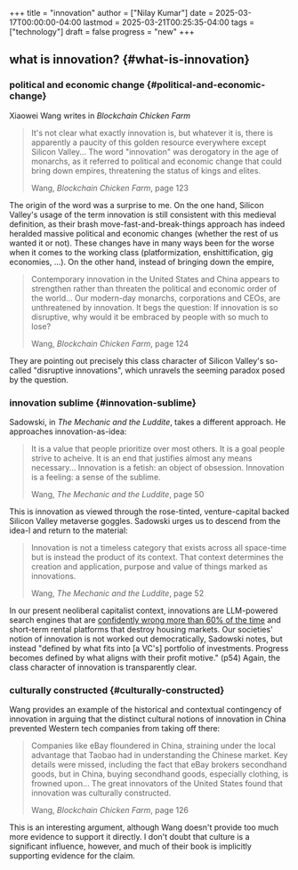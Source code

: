 +++
title = "innovation"
author = ["Nilay Kumar"]
date = 2025-03-17T00:00:00-04:00
lastmod = 2025-03-21T00:25:35-04:00
tags = ["technology"]
draft = false
progress = "new"
+++

## what is innovation? {#what-is-innovation}


### political and economic change {#political-and-economic-change}

Xiaowei Wang writes in _Blockchain Chicken Farm_

> It's not clear what exactly innovation is, but whatever it is, there is
> apparently a paucity of this golden resource everywhere except Silicon Valley...
> The word "innovation" was derogatory in the age of monarchs, as it referred to
> political and economic change that could bring down empires, threatening the
> status of kings and elites.
>
> <div class="attribution">
>
> Wang, _Blockchain Chicken Farm_, page 123
>
> </div>

The origin of the word was a surprise to me. On the one hand, Silicon Valley's
usage of the term innovation is still consistent with this medieval definition,
as their brash move-fast-and-break-things approach has indeed heralded massive
political and economic changes (whether the rest of us wanted it or not). These
changes have in many ways been for the worse when it comes to the working class
(platformization, enshittification, gig economies, ...). On the other hand,
instead of bringing down the empire,

> Contemporary innovation in the United States and China appears to strengthen
> rather than threaten the political and economic order of the world... Our
> modern-day monarchs, corporations and CEOs, are unthreatened by innovation. It
> begs the question: If innovation is so disruptive, why would it be embraced by
> people with so much to lose?
>
> <div class="attribution">
>
> Wang, _Blockchain Chicken Farm_, page 124
>
> </div>

They are pointing out precisely this class character of Silicon Valley's
so-called "disruptive innovations", which unravels the seeming paradox posed by
the question.


### innovation sublime {#innovation-sublime}

Sadowski, in _The Mechanic and the Luddite_, takes a different approach. He
approaches innovation-as-idea:

> It is a value that people prioritize over most others. It is a goal people
> strive to acheive. It is an end that justifies almost any means necessary...
> Innovation is a fetish: an object of obsession. Innovation is a feeling: a sense
> of the sublime.
>
> <div class="attribution">
>
> Wang, _The Mechanic and the Luddite_, page 50
>
> </div>

This is innovation as viewed through the rose-tinted, venture-capital backed
Silicon Valley metaverse goggles. Sadowski urges us to descend from the idea-l
and return to the material:

> Innovation is not a timeless category that exists across all space-time but is
> instead the product of its context. That context determines the creation and
> application, purpose and value of things marked as innovations.
>
> <div class="attribution">
>
> Wang, _The Mechanic and the Luddite_, page 52
>
> </div>

In our present neoliberal capitalist context, innovations are LLM-powered search
engines that are [confidently wrong more than 60% of the time](https://www.cjr.org/tow_center/we-compared-eight-ai-search-engines-theyre-all-bad-at-citing-news.php) and short-term
rental platforms that destroy housing markets. Our societies' notion of
innovation is not worked out democratically, Sadowski notes, but instead
"defined by what fits into [a VC's] portfolio of investments. Progress becomes
defined by what aligns with their profit motive." (p54) Again, the class
character of innovation is transparently clear.


### culturally constructed {#culturally-constructed}

Wang provides an example of the historical and contextual contingency of
innovation in arguing that the distinct cultural notions of innovation in China
prevented Western tech companies from taking off there:

> Companies like eBay floundered in China, straining under the local advantage
> that Taobao had in understanding the Chinese market. Key details were missed,
> including the fact that eBay brokers secondhand goods, but in China, buying
> secondhand goods, especially clothing, is frowned upon... The great innovators
> of the United States found that innovation was culturally constructed.
>
> <div class="attribution">
>
> Wang, _Blockchain Chicken Farm_, page 126
>
> </div>

This is an interesting argument, although Wang doesn't provide too much more
evidence to support it directly. I don't doubt that culture is a significant
influence, however, and much of their book is implicitly supporting evidence for
the claim.
